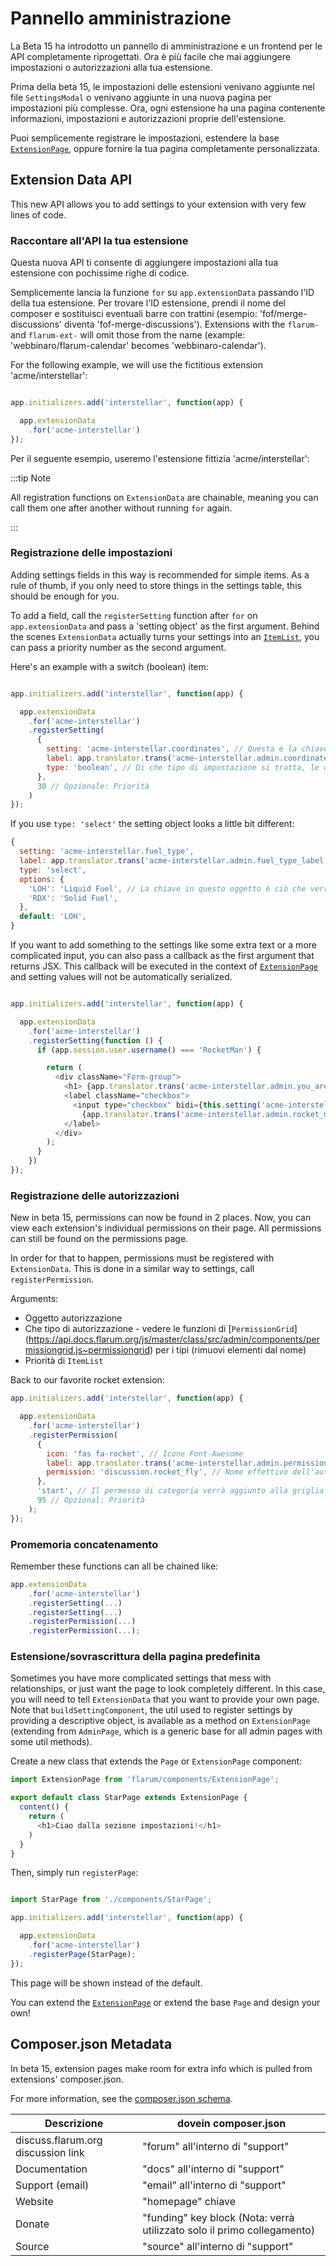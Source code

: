 # Pannello amministrazione

La Beta 15 ha introdotto un pannello di amministrazione e un frontend per le API completamente riprogettati. Ora è più facile che mai aggiungere impostazioni o autorizzazioni alla tua estensione.

Prima della beta 15, le impostazioni delle estensioni venivano aggiunte nel file `SettingsModal` o venivano aggiunte in una nuova pagina per impostazioni più complesse. Ora, ogni estensione ha una pagina contenente informazioni, impostazioni e autorizzazioni proprie dell'estensione.

Puoi semplicemente registrare le impostazioni, estendere la base [`ExtensionPage`](https://api.docs.flarum.org/js/master/class/src/admin/components/extensionpage.js~extensionpage), oppure fornire la tua pagina completamente personalizzata.

## Extension Data API

This new API allows you to add settings to your extension with very few lines of code.

### Raccontare all'API la tua estensione

Questa nuova API ti consente di aggiungere impostazioni alla tua estensione con pochissime righe di codice.

Semplicemente lancia la funzione `for` su `app.extensionData` passando l'ID della tua estensione. Per trovare l'ID estensione, prendi il nome del composer e sostituisci eventuali barre con trattini (esempio: 'fof/merge-discussions' diventa 'fof-merge-discussions').  Extensions with the `flarum-` and `flarum-ext-` will omit those from the name (example: 'webbinaro/flarum-calendar' becomes 'webbinaro-calendar').

For the following example, we will use the fictitious extension 'acme/interstellar':

```js

app.initializers.add('interstellar', function(app) {

  app.extensionData
    .for('acme-interstellar')
});
```

Per il seguente esempio, useremo l'estensione fittizia 'acme/interstellar':

:::tip Note

All registration functions on `ExtensionData` are chainable, meaning you can call them one after another without running `for` again.

:::

### Registrazione delle impostazioni

Adding settings fields in this way is recommended for simple items. As a rule of thumb, if you only need to store things in the settings table, this should be enough for you.

To add a field, call the `registerSetting` function after `for` on `app.extensionData` and pass a 'setting object' as the first argument. Behind the scenes `ExtensionData` actually turns your settings into an [`ItemList`](https://api.docs.flarum.org/js/master/class/src/common/utils/itemlist.ts~itemlist), you can pass a priority number as the second argument.

Here's an example with a switch (boolean) item:

```js

app.initializers.add('interstellar', function(app) {

  app.extensionData
    .for('acme-interstellar')
    .registerSetting(
      {
        setting: 'acme-interstellar.coordinates', // Questa è la chiave con cui verranno salvate le impostazioni nella tabella delle impostazioni nel database.
        label: app.translator.trans('acme-interstellar.admin.coordinates_label'), // L'etichetta da mostrare che consente all'amministratore di sapere cosa fa l'impostazione.
        type: 'boolean', // Di che tipo di impostazione si tratta, le opzioni valide sono: boolean, text (o qualsiasi altro tipo di tag <input>) e select. 
      },
      30 // Opzionale: Priorità
    )
});
```

If you use `type: 'select'` the setting object looks a little bit different:

```js
{
  setting: 'acme-interstellar.fuel_type',
  label: app.translator.trans('acme-interstellar.admin.fuel_type_label'),
  type: 'select',
  options: {
    'LOH': 'Liquid Fuel', // La chiave in questo oggetto è ciò che verrà memorizzato nel database, il valore è l'etichetta che l'amministratore vedrà (ricorda di usare le traduzioni se hanno senso nel tuo contesto).
    'RDX': 'Solid Fuel',
  },
  default: 'LOH',
}
```


If you want to add something to the settings like some extra text or a more complicated input, you can also pass a callback as the first argument that returns JSX. This callback will be executed in the context of [`ExtensionPage`](https://api.docs.flarum.org/js/master/class/src/admin/components/extensionpage.js~extensionpage) and setting values will not be automatically serialized.

```js

app.initializers.add('interstellar', function(app) {

  app.extensionData
    .for('acme-interstellar')
    .registerSetting(function () {
      if (app.session.user.username() === 'RocketMan') {

        return (
          <div className="Form-group">
            <h1> {app.translator.trans('acme-interstellar.admin.you_are_rocket_man_label')} </h1>
            <label className="checkbox">
              <input type="checkbox" bidi={this.setting('acme-interstellar.rocket_man_setting')}/>
                {app.translator.trans('acme-interstellar.admin.rocket_man_setting_label')}
            </label>
          </div>
        );
      }
    })
});
```

### Registrazione delle autorizzazioni

New in beta 15, permissions can now be found in 2 places. Now, you can view each extension's individual permissions on their page. All permissions can still be found on the permissions page.

In order for that to happen, permissions must be registered with `ExtensionData`. This is done in a similar way to settings, call `registerPermission`.

Arguments:
 * Oggetto autorizzazione
 * Che tipo di autorizzazione - vedere le funzioni di [`PermissionGrid`] (https://api.docs.flarum.org/js/master/class/src/admin/components/permissiongrid.js~permissiongrid) per i tipi (rimuovi elementi dal nome)
 * Priorità di `ItemList`

Back to our favorite rocket extension:

```js
app.initializers.add('interstellar', function(app) {

  app.extensionData
    .for('acme-interstellar')
    .registerPermission(
      {
        icon: 'fas fa-rocket', // Icone Font-Awesome
        label: app.translator.trans('acme-interstellar.admin.permissions.fly_rockets_label'), // Etichetta di autorizzazione
        permission: 'discussion.rocket_fly', // Nome effettivo dell'autorizzazione memorizzato nel database (e utilizzato durante il controllo dell'autorizzazione).
      }, 
      'start', // Il permesso di categoria verrà aggiunto alla griglia
      95 // Opzional: Priorità
    );
});
```

### Promemoria concatenamento

Remember these functions can all be chained like:

```js
app.extensionData
    .for('acme-interstellar')
    .registerSetting(...)
    .registerSetting(...)
    .registerPermission(...)
    .registerPermission(...);
```

### Estensione/sovrascrittura della pagina predefinita

Sometimes you have more complicated settings that mess with relationships, or just want the page to look completely different. In this case, you will need to tell `ExtensionData` that you want to provide your own page. Note that `buildSettingComponent`, the util used to register settings by providing a descriptive object, is available as a method on `ExtensionPage` (extending from `AdminPage`, which is a generic base for all admin pages with some util methods).

Create a new class that extends the `Page` or `ExtensionPage` component:

```js
import ExtensionPage from 'flarum/components/ExtensionPage';

export default class StarPage extends ExtensionPage {
  content() {
    return (
      <h1>Ciao dalla sezione impostazioni!</h1>
    )
  }
}

```

Then, simply run `registerPage`:

```js

import StarPage from './components/StarPage';

app.initializers.add('interstellar', function(app) {

  app.extensionData
    .for('acme-interstellar')
    .registerPage(StarPage);
});
```

This page will be shown instead of the default.

You can extend the [`ExtensionPage`](https://api.docs.flarum.org/js/master/class/src/admin/components/extensionpage.js~extensionpage) or extend the base `Page` and design your own!

## Composer.json Metadata

In beta 15, extension pages make room for extra info which is pulled from extensions' composer.json.

For more information, see the [composer.json schema](https://getcomposer.org/doc/04-schema.md).

| Descrizione                        | dovein composer.json                                                    |
| ---------------------------------- | ----------------------------------------------------------------------- |
| discuss.flarum.org discussion link | "forum"   all'interno di "support"                                      |
| Documentation                      | "docs"    all'interno di "support"                                      |
| Support (email)                    | "email"   all'interno di "support"                                      |
| Website                            | "homepage" chiave                                                       |
| Donate                             | "funding" key block (Nota: verrà utilizzato solo il primo collegamento) |
| Source                             | "source"  all'interno di "support"                                      |
